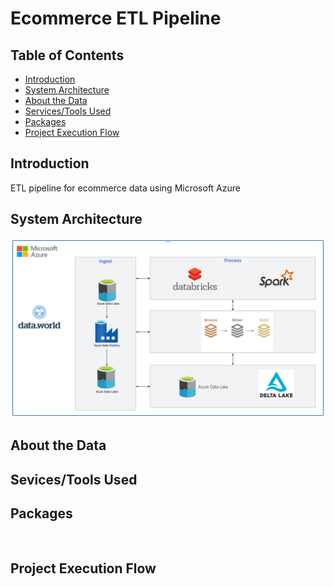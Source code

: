 # Ecommerce ETL Pipeline



## Table of Contents
- [Introduction]()
- [System Architecture]()
- [About the Data]()
- [Services/Tools Used]()
- [Packages]()
- [Project Execution Flow]()


## Introduction
ETL pipeline for ecommerce data using Microsoft Azure



## System Architecture
![Architecture Diagram](https://github.com/alycet/ecom-etl-pipeline/blob/main/Ecom-Azure-ETL-Architecture.png)
## About the Data



## Sevices/Tools Used



## Packages

```


```

## Project Execution Flow




